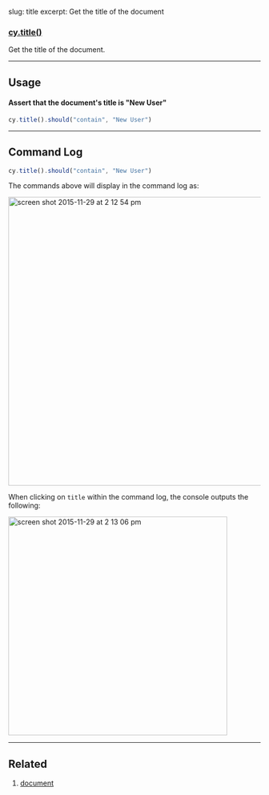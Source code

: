 slug: title
excerpt: Get the title of the document

### [cy.title()](#usage)

Get the title of the document.

***

## Usage

#### Assert that the document's title is "New User"

```javascript
cy.title().should("contain", "New User")
```

***

## Command Log

```javascript
cy.title().should("contain", "New User")
```

The commands above will display in the command log as:

<img width="577" alt="screen shot 2015-11-29 at 2 12 54 pm" src="https://cloud.githubusercontent.com/assets/1271364/11459376/587ae9b8-96a3-11e5-86b4-ce7ba00ccda5.png">

When clicking on `title` within the command log, the console outputs the following:

<img width="437" alt="screen shot 2015-11-29 at 2 13 06 pm" src="https://cloud.githubusercontent.com/assets/1271364/11459377/5b8110e2-96a3-11e5-97e6-fbeb80f83277.png">

***

## Related
1. [document](http://on.cypress.io/api/document)